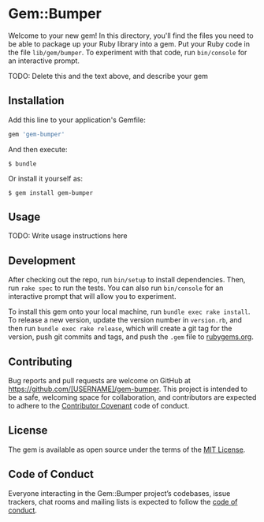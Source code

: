 # Gem::Bumper

Welcome to your new gem! In this directory, you'll find the files you need to be able to package up your Ruby library into a gem. Put your Ruby code in the file `lib/gem/bumper`. To experiment with that code, run `bin/console` for an interactive prompt.

TODO: Delete this and the text above, and describe your gem

## Installation

Add this line to your application's Gemfile:

```ruby
gem 'gem-bumper'
```

And then execute:

    $ bundle

Or install it yourself as:

    $ gem install gem-bumper

## Usage

TODO: Write usage instructions here

## Development

After checking out the repo, run `bin/setup` to install dependencies. Then, run `rake spec` to run the tests. You can also run `bin/console` for an interactive prompt that will allow you to experiment.

To install this gem onto your local machine, run `bundle exec rake install`. To release a new version, update the version number in `version.rb`, and then run `bundle exec rake release`, which will create a git tag for the version, push git commits and tags, and push the `.gem` file to [rubygems.org](https://rubygems.org).

## Contributing

Bug reports and pull requests are welcome on GitHub at https://github.com/[USERNAME]/gem-bumper. This project is intended to be a safe, welcoming space for collaboration, and contributors are expected to adhere to the [Contributor Covenant](http://contributor-covenant.org) code of conduct.

## License

The gem is available as open source under the terms of the [MIT License](https://opensource.org/licenses/MIT).

## Code of Conduct

Everyone interacting in the Gem::Bumper project’s codebases, issue trackers, chat rooms and mailing lists is expected to follow the [code of conduct](https://github.com/[USERNAME]/gem-bumper/blob/master/CODE_OF_CONDUCT.md).
